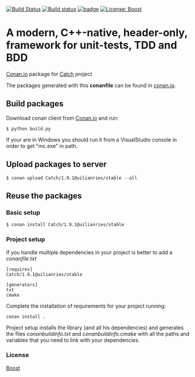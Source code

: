 [![Build Status](https://travis-ci.org/uilianries/conan-catch.svg?branch=release/1.9.1)](https://travis-ci.org/uilianries/conan-catch) [![Build status](https://ci.appveyor.com/api/projects/status/wnf26emviga6pal0/branch/release/1.9.1?svg=true)](https://ci.appveyor.com/project/uilianries/conan-catch/branch/release/1.9.1) [![badge](https://img.shields.io/badge/conan.io-Catch%2F1.9.1-green.svg?logo=data:image/png;base64%2CiVBORw0KGgoAAAANSUhEUgAAAA4AAAAOCAMAAAAolt3jAAAA1VBMVEUAAABhlctjlstkl8tlmMtlmMxlmcxmmcxnmsxpnMxpnM1qnc1sn85voM91oM11oc1xotB2oc56pNF6pNJ2ptJ8ptJ8ptN9ptN8p9N5qNJ9p9N9p9R8qtOBqdSAqtOAqtR%2BrNSCrNJ/rdWDrNWCsNWCsNaJs9eLs9iRvNuVvdyVv9yXwd2Zwt6axN6dxt%2Bfx%2BChyeGiyuGjyuCjyuGly%2BGlzOKmzOGozuKoz%2BKqz%2BOq0OOv1OWw1OWw1eWx1eWy1uay1%2Baz1%2Baz1%2Bez2Oe02Oe12ee22ujUGwH3AAAAAXRSTlMAQObYZgAAAAFiS0dEAIgFHUgAAAAJcEhZcwAACxMAAAsTAQCanBgAAAAHdElNRQfgBQkREyOxFIh/AAAAiklEQVQI12NgAAMbOwY4sLZ2NtQ1coVKWNvoc/Eq8XDr2wB5Ig62ekza9vaOqpK2TpoMzOxaFtwqZua2Bm4makIM7OzMAjoaCqYuxooSUqJALjs7o4yVpbowvzSUy87KqSwmxQfnsrPISyFzWeWAXCkpMaBVIC4bmCsOdgiUKwh3JojLgAQ4ZCE0AMm2D29tZwe6AAAAAElFTkSuQmCC)](http://www.conan.io/source/Catch/1.9.1/uilianries/stable) [![License: Boost](https://img.shields.io/badge/License-Boost%201.0-blue.svg)](https://github.com/philsquared/Catch/blob/master/LICENSE.txt)

# A modern, C++-native, header-only, framework for unit-tests, TDD and BDD

[Conan.io](https://conan.io) package for [Catch](https://github.com/philsquared/Catch) project

The packages generated with this **conanfile** can be found in [conan.io](https://conan.io/source/Catch/1.9.1/uilianries/stable).

## Build packages

Download conan client from [Conan.io](https://conan.io) and run:

    $ python build.py

If your are in Windows you should run it from a VisualStudio console in order to get "mc.exe" in path.
    
## Upload packages to server

    $ conan upload Catch/1.9.1@uilianries/stable --all
    
## Reuse the packages

### Basic setup

    $ conan install Catch/1.9.1@uilianries/stable
    
### Project setup

If you handle multiple dependencies in your project is better to add a *conanfile.txt*
    
    [requires]
    Catch/1.9.1@uilianries/stable
    
    [generators]
    txt
    cmake

Complete the installation of requirements for your project running:</small></span>

    conan install . 

Project setup installs the library (and all his dependencies) and generates the files *conanbuildinfo.txt* and *conanbuildinfo.cmake* with all the paths and variables that you need to link with your dependencies.

### License
[Boost](LICENSE)
